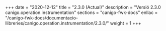 +++
date        = "2020-12-12"
title       = "2.3.0 (Actual)"
description = "Versió 2.3.0 canigo.operation.instrumentation"
sections    = "canigo-fwk-docs"
enllac		= "/canigo-fwk-docs/documentacio-llibreries/canigo.operation.instrumentation/2.3.0/"
weight		= 1
+++
